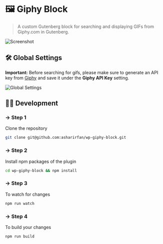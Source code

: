 # 🖼 Giphy Block

> A custom Gutenberg block for searching and displaying GIFs from Giphy.com in Gutenberg.

![Screenshot](https://i.imgur.com/nXfD7yf.gif)

## 🛠 Global Settings
**Important:** Before searching for gifs, please make sure to generate an API key from [Giphy](https://developers.giphy.com) and save it under the **Giphy API Key** setting.

![Global Settings](https://i.imgur.com/TejH7OQ.jpg)

## 👨‍💻 Development

### → Step 1

Clone the repository

```bash
git clone git@github.com:asharirfan/wp-giphy-block.git
```

### → Step 2

Install npm packages of the plugin

```bash
cd wp-giphy-block && npm install
```

### → Step 3

To watch for changes

```bash
npm run watch
```

### → Step 4

To build your changes

```bash
npm run build
```
